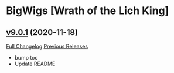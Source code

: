 # BigWigs [Wrath of the Lich King]

## [v9.0.1](https://github.com/BigWigsMods/BigWigs_WrathOfTheLichKing/tree/v9.0.1) (2020-11-18)
[Full Changelog](https://github.com/BigWigsMods/BigWigs_WrathOfTheLichKing/compare/v9.0.0...v9.0.1) [Previous Releases](https://github.com/BigWigsMods/BigWigs_WrathOfTheLichKing/releases)

- bump toc  
- Update README  
